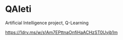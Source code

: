 # QAIeti
Artificial Intelligence project, Q-Learning

https://1drv.ms/w/s!Am7EPttnaOnfiHaACHzST0Uvjb1m
